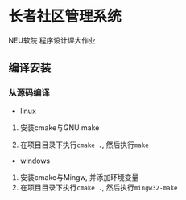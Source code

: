 # 长者社区管理系统
NEU软院 程序设计课大作业


## 编译安装

### 从源码编译
- linux
1. 安装cmake与GNU make

2. 在项目目录下执行`cmake .`, 然后执行`make`

- windows
1. 安装cmake与Mingw, 并添加环境变量
2. 在项目目录下执行`cmake .`, 然后执行`mingw32-make`





